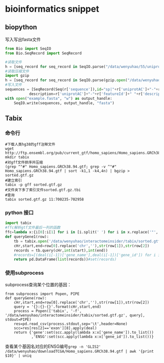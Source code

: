 <!--
 * @Description: 
 * @version: 
 * @Author: wenyuhao
 * @Date: 2023-02-17 16:36:15
 * @LastEditors: wenyuhao
 * @LastEditTime: 2023-02-17 16:36:16
-->
# bioinformatics snippet

## biopython
写入写出fasta文件
```python
from Bio import SeqIO
from Bio.SeqRecord import SeqRecord

#读取文件
h = [seq_record for seq_record in SeqIO.parse("/data/wenyuhao/55/uniprot/uniprot_sprot.fasta", "fasta")]
#读取压缩文件
import gzip
h = [seq_record for seq_record in SeqIO.parse(gzip.open("/data/wenyuhao/55/uniprot/uniprot_sprot.fasta.gz", "rt"), "fasta")]
#写入文件
sequences = [SeqRecord(Seq(r['sequence']),id="sp|"+r['uniprotAC']+"-"+r['featureId'],
           description=r['uniprotAC']+"-"+r['featureId']+" "+r['description'],**{k:r[k] for k in ['GN','DB','OS','OX']}) for i,r in pepi.iterrows()]
with open("example.fasta", "w") as output_handle:
    SeqIO.write(sequences, output_handle, "fasta")
```

## Tabix
### 命令行
```shell
#下载人类hg38的gff注释文件
wget http://ftp.ensembl.org/pub/current_gtf/homo_sapiens/Homo_sapiens.GRCh38.103.gtf.gz
mkdir tabix
#对gff文件排序并压缩
(grep ^"#" Homo_sapiens.GRCh38.94.gtf; grep -v ^"#" Homo_sapiens.GRCh38.94.gtf | sort -k1,1 -k4,4n) | bgzip > sorted.gtf.gz
#建立索引
tabix -p gff sorted.gtf.gz
#文件夹下多了索引文件sorted.gtf.gz.tbi
#查询
tabix sorted.gtf.gz 11:700235-702958
```

### python 接口
```python
import tabix
#ffc解析gtf文件最后一列的函数
ffc=lambda x:{i[0]:i[1] for i in [i.split(' ') for i in x.replace('"','').replace('; ',';').split(';')] if len(i)==2}
def queryGene1(row):
    tb = tabix.open('/data/wenyuhao/interactomeinsider/tabix/sorted.gtf.gz')
    cHr,start,end=row[0].replace('chr',''),str(row[1]),str(row[2])
    records = tb.query(cHr,int(start),int(end))
    #records=[(deal(i[-1])['gene_name'],deal(i[-1])['gene_id']) for i in records if i[2]=='exon']
    return pd.DataFrame(list(records))#set(records)
```

### 使用subprocess
subprocess查询某个位置的基因：
```
from subprocess import Popen, PIPE
def queryGene(row):
    cHr,start,end=row[0].replace('chr',''),str(row[1]),str(row[2])
    query = '{}:{}-{}'.format(cHr,start,end)
    process = Popen(['tabix', '-f', '/data/wenyuhao/interactomeinsider/tabix/sorted.gtf.gz', query], stdout=PIPE)
    res=pd.read_csv(process.stdout,sep='\t',header=None)
    scc=res[res[2]=='exon'][8].apply(deal)
    return {'gene':set(scc.apply(lambda x:x['gene_name']).to_list())
            ,'ENSG':set(scc.apply(lambda x:x['gene_id']).to_list())}
```

查看某个基因名对应的ENSG编号```grep -n 'GLIS2' /data/wenyuhao/downloadTCGA/Homo_sapiens.GRCh38.94.gtf | awk '{print $10}' | uniq```
